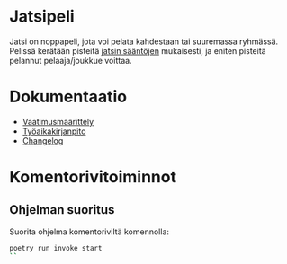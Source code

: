 # Jatsipeli

Jatsi on noppapeli, jota voi pelata kahdestaan tai suuremassa ryhmässä. Pelissä kerätään pisteitä [jatsin sääntöjen](https://fi.wikipedia.org/wiki/Yatzy) mukaisesti, ja eniten pisteitä pelannut pelaaja/joukkue voittaa.

# Dokumentaatio

- [Vaatimusmäärittely](dokumentaatio/vaatimusmaarittely.md)
- [Työaikakirjanpito](dokumentaatio/tyoaikakirja.txt)
- [Changelog](dokumentaatio/changelog.md)


# Komentorivitoiminnot 

## Ohjelman suoritus
Suorita ohjelma komentoriviltä komennolla:
```bash
poetry run invoke start
``
